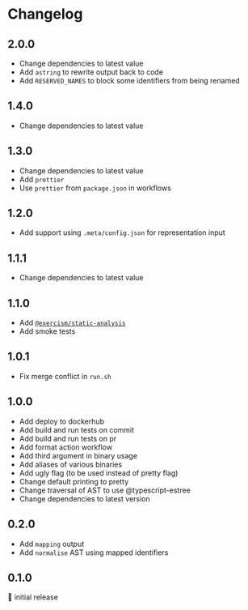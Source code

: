 # Changelog

## 2.0.0

- Change dependencies to latest value
- Add `astring` to rewrite output back to code
- Add `RESERVED_NAMES` to block some identifiers from being renamed

## 1.4.0

- Change dependencies to latest value

## 1.3.0

- Change dependencies to latest value
- Add `prettier`
- Use `prettier` from `package.json` in workflows

## 1.2.0

- Add support using `.meta/config.json` for representation input

## 1.1.1

- Change dependencies to latest value

## 1.1.0

- Add [`@exercism/static-analysis`](https://github.com/SleeplessByte/exercism-static-analysis)
- Add smoke tests

## 1.0.1

- Fix merge conflict in `run.sh`

## 1.0.0

- Add deploy to dockerhub
- Add build and run tests on commit
- Add build and run tests on pr
- Add format action workflow
- Add third argument in binary usage
- Add aliases of various binaries
- Add ugly flag (to be used instead of pretty flag)
- Change default printing to pretty
- Change traversal of AST to use @typescript-estree
- Change dependencies to latest version

## 0.2.0

- Add `mapping` output
- Add `normalise` AST using mapped identifiers

## 0.1.0

:baby: initial release
